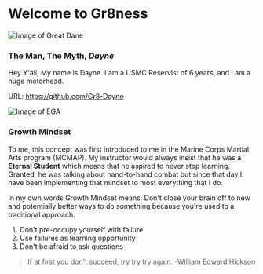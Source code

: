# Welcome to Gr8ness

![Image of Great Dane](https://i.pinimg.com/originals/8b/42/c3/8b42c3c79331afa0b4fdf41628067029.jpg)

### The Man, The Myth, *Dayne*

Hey Y'all, My name is Dayne. I am a USMC Reservist of 6 years, and I am a huge motorhead. 

URL: https://github.com/Gr8-Dayne

![Image of EGA](https://images-wixmp-ed30a86b8c4ca887773594c2.wixmp.com/f/63114181-6b0e-4dd4-9d23-8fd022096dff/d3fojl5-7c149a8d-8715-46bb-9470-749e2f8b48f9.png?token=eyJ0eXAiOiJKV1QiLCJhbGciOiJIUzI1NiJ9.eyJzdWIiOiJ1cm46YXBwOjdlMGQxODg5ODIyNjQzNzNhNWYwZDQxNWVhMGQyNmUwIiwiaXNzIjoidXJuOmFwcDo3ZTBkMTg4OTgyMjY0MzczYTVmMGQ0MTVlYTBkMjZlMCIsIm9iaiI6W1t7InBhdGgiOiJcL2ZcLzYzMTE0MTgxLTZiMGUtNGRkNC05ZDIzLThmZDAyMjA5NmRmZlwvZDNmb2psNS03YzE0OWE4ZC04NzE1LTQ2YmItOTQ3MC03NDllMmY4YjQ4ZjkucG5nIn1dXSwiYXVkIjpbInVybjpzZXJ2aWNlOmZpbGUuZG93bmxvYWQiXX0.8vOtLXjYVj2Bbb6_h7zBcBHSlg6ERBLXL3p5bM6dG6w)

### **Growth Mindset**

To me, this concept was first introduced to me in the Marine Corps Martial Arts program (MCMAP). My instructor would always insist that he was a **Eternal Student** which means that he aspired to never stop learning. Granted, he was talking about hand-to-hand combat but since that day I have been implementing that mindset to most everything that I do. 

In my own words Growth Mindset means: Don't close your brain off to new and potentially better ways to do something because you're used to a traditional approach.

1. Don't pre-occupy yourself with failure
2. Use failures as learning opportunity
3. Don't be afraid to ask questions

>If at first you don't succeed, try try try again.
-William Edward Hickson
